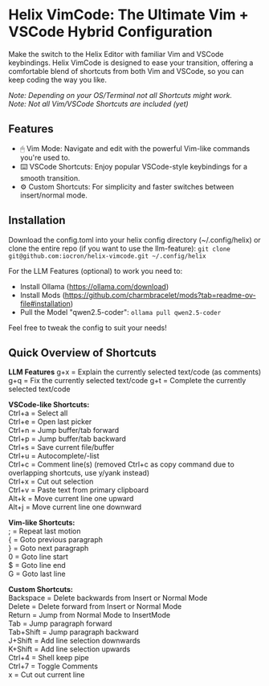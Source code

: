 # Helix VimCode: The Ultimate Vim + VSCode Hybrid Configuration

Make the switch to the Helix Editor with familiar Vim and VSCode keybindings. Helix VimCode is designed to ease your transition, offering a comfortable blend of shortcuts from both Vim and VSCode, so you can keep coding the way you like.

*Note: Depending on your OS/Terminal not all Shortcuts might work.*  
*Note: Not all Vim/VSCode Shortcuts are included (yet)*

## Features
- 🖱 Vim Mode: Navigate and edit with the powerful Vim-like commands you're used to.
- ⌨️ VSCode Shortcuts: Enjoy popular VSCode-style keybindings for a smooth transition.
- ⚙️ Custom Shortcuts: For simplicity and faster switches between insert/normal mode.

## Installation
Download the config.toml into your helix config directory (~/.config/helix) or clone the entire repo (if you want to use the llm-feature):
`git clone git@github.com:iocron/helix-vimcode.git ~/.config/helix`

For the LLM Features (optional) to work you need to:
- Install Ollama (https://ollama.com/download)
- Install Mods (https://github.com/charmbracelet/mods?tab=readme-ov-file#installation)
- Pull the Model "qwen2.5-coder": `ollama pull qwen2.5-coder`

Feel free to tweak the config to suit your needs!

## Quick Overview of Shortcuts

**LLM Features**
g+x = Explain the currently selected text/code (as comments)
g+q = Fix the currently selected text/code
g+t = Complete the currently selected text/code

**VSCode-like Shortcuts:**  
Ctrl+a = Select all  
Ctrl+e = Open last picker  
Ctrl+n = Jump buffer/tab forward  
Ctrl+p = Jump buffer/tab backward  
Ctrl+s = Save current file/buffer  
Ctrl+u = Autocomplete/-list  
Ctrl+c = Comment line(s) (removed Ctrl+c as copy command due to overlapping shortcuts, use y/yank instead)  
Ctrl+x = Cut out selection  
Ctrl+v = Paste text from primary clipboard  
Alt+k = Move current line one upward  
Alt+j = Move current line one downward  

**Vim-like Shortcuts:**  
; = Repeat last motion  
{ = Goto previous paragraph  
} = Goto next paragraph  
0 = Goto line start  
$ = Goto line end  
G = Goto last line  

**Custom Shortcuts:**  
Backspace = Delete backwards from Insert or Normal Mode  
Delete = Delete forward from Insert or Normal Mode  
Return = Jump from Normal Mode to InsertMode  
Tab = Jump paragraph forward  
Tab+Shift = Jump paragraph backward  
J+Shift = Add line selection downwards  
K+Shift = Add line selection upwards  
Ctrl+4 = Shell keep pipe  
Ctrl+7 = Toggle Comments  
x = Cut out current line  

